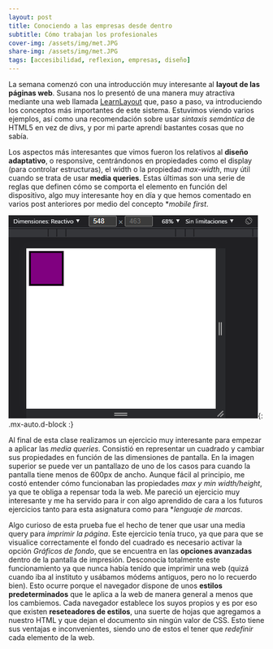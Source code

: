 ```yaml
---
layout: post
title: Conociendo a las empresas desde dentro
subtitle: Cómo trabajan los profesionales
cover-img: /assets/img/met.JPG
share-img: /assets/img/met.JPG
tags: [accesibilidad, reflexion, empresas, diseño]
---
```


La semana comenzó con una introducción muy interesante al **layout de las páginas web**. Susana nos lo presentó de una manera muy atractiva mediante una web llamada [LearnLayout](https://learnlayout.com/) que, paso a paso, va introduciendo los conceptos más importantes de este sistema. Estuvimos viendo varios ejemplos, así como una recomendación sobre usar *sintaxis semántica* de HTML5 en vez de divs, y por mi parte aprendí bastantes cosas que no sabía.

Los aspectos más interesantes que vimos fueron los relativos al **diseño adaptativo**, o responsive, centrándonos en propiedades como el display (para controlar estructuras), el width o la propiedad *max-width*, muy útil cuando se trata de usar **media queries**. Estas últimas son una serie de reglas que definen cómo se comporta el elemento en función del dispositivo, algo muy interesante hoy en día y que hemos comentado en varios post anteriores por medio del concepto **mobile first*.

![Diseño responsive](/assets/img/respon.PNG){: .mx-auto.d-block :}

Al final de esta clase realizamos un ejercicio muy interesante para empezar a aplicar las *media queries*. Consistió en representar un cuadrado y cambiar sus propiedades en función de las dimensiones de pantalla. En la imagen superior se puede ver un pantallazo de uno de los casos para cuando la pantalla tiene menos de 600px de ancho. Aunque fácil al principio, me costó entender cómo funcionaban las propiedades *max y min width/height*, ya que te obliga a repensar toda la web. Me pareció un ejercicio muy interesante y me ha servido para ir con algo aprendido de cara a los futuros ejercicios tanto para esta asignatura como para **lenguaje de marcas*.

Algo curioso de esta prueba fue el hecho de tener que usar una media query para *imprimir la página*. Este ejercicio tenía truco, ya que para que se visualice correctamente el fondo del cuadrado es necesario activar la opción *Gráficos de fondo*, que se encuentra en las **opciones avanzadas** dentro de la pantalla de impresión. Desconocía totalmente este funcionamiento ya que nunca había tenido que imprimir una web (quizá cuando iba al instituto y usábamos módems antiguos, pero no lo recuerdo bien). Esto ocurre porque el navegador dispone de unos **estilos predeterminados** que le aplica a la web de manera general a menos que los cambiemos. Cada navegador establece los suyos propios y es por eso que existen **reseteadores de estilos**, una suerte de hojas que agregamos a nuestro HTML y que dejan el documento sin ningún valor de CSS. Esto tiene sus ventajas e inconvenientes, siendo uno de estos el tener que *redefinir* cada elemento de la web.
